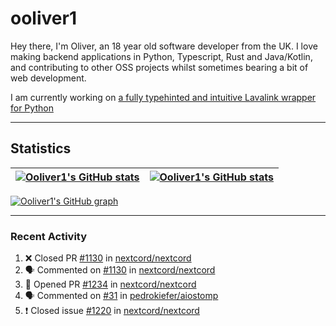# ooliver1

Hey there, I'm Oliver, an 18 year old software developer from the UK. I love making backend applications in Python, Typescript, Rust and Java/Kotlin, and contributing to other OSS projects whilst sometimes bearing a bit of web development.

I am currently working on [a fully typehinted and intuitive Lavalink wrapper for Python](https://github.com/ooliver1/mafic)

---

## Statistics

| <a href="https://github.com/anuraghazra/github-readme-stats"><img src="https://github-readme-stats.ooliver1.vercel.app/api/?username=ooliver1&theme=midnight-purple&show_icons=true&hide_border=true&show_private=true&include_all_commits=true&show_total_reviews=true" alt="Ooliver1's GitHub stats" align="center" /></a> | <a href="https://github.com/anuraghazra/github-readme-stats"><img src="https://github-readme-stats.vercel.app/api/top-langs?username=ooliver1&theme=midnight-purple&count_private=true&exclude_repo=obsidi&layout=compact&langs_count=10&hide_border=true" alt="Ooliver1's GitHub stats" align="center" /></a> |
| ----------------------------------------------------------------------------------------------------------------------------------------------------------------------------------------------------------------------------------------------------------------------------------------------------- | ----------------------------------------------------------------------------------------------------------------------------------------------------------------------------------------------------------------------------------------------------------------------------------------------------------------------- |

[![Ooliver1's GitHub graph](https://github-readme-activity-graph.vercel.app/graph?username=ooliver1&bg_color=000000&color=9745f5&line=9745f5&point=FFFFFF&hide_border=true)](https://github.com/ashutosh00710/github-readme-activity-graph)

---

### Recent Activity

<!--START_SECTION:activity-->
1. ❌ Closed PR [#1130](https://github.com/nextcord/nextcord/pull/1130) in [nextcord/nextcord](https://github.com/nextcord/nextcord)
2. 🗣 Commented on [#1130](https://github.com/nextcord/nextcord/issues/1130) in [nextcord/nextcord](https://github.com/nextcord/nextcord)
3. 💪 Opened PR [#1234](https://github.com/nextcord/nextcord/pull/1234) in [nextcord/nextcord](https://github.com/nextcord/nextcord)
4. 🗣 Commented on [#31](https://github.com/pedrokiefer/aiostomp/issues/31) in [pedrokiefer/aiostomp](https://github.com/pedrokiefer/aiostomp)
5. ❗️ Closed issue [#1220](https://github.com/nextcord/nextcord/issues/1220) in [nextcord/nextcord](https://github.com/nextcord/nextcord)
<!--END_SECTION:activity-->
